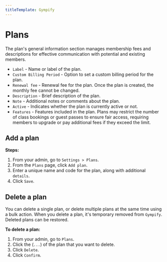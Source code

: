 ```yaml
---
titleTemplate: Gympify
---
```


#   Plans
The plan's general information section manages membership fees and descriptions for effective communication with potential and existing members.

-   `Label` - Name or label of the plan.
-   `Custom Billing Period` - Option to set a custom billing period for the plan.
-   `Renewal fee` - Renewal fee for the plan. Once the plan is created, the monthly fee cannot be changed.
-   `Description` - Brief description of the plan.
-   `Note` - Additional notes or comments about the plan.
-   `Active` - Indicates whether the plan is currently active or not.
-   `Features` - Features included in the plan. Plans may restrict the number of class bookings or guest passes to ensure fair access, requiring members to upgrade or pay additional fees if they exceed the limit.

##  Add a plan

**Steps:**

1.  From your admin, go to `Settings > Plans`.
2.  From the `Plans` page, click `Add plan`.
3.  Enter a unique name and code for the plan, along with additional `details`.
4.  Click `Save`.

##  Delete a plan
You can delete a single plan, or delete multiple plans at the same time using a bulk action. When you delete a plan, it's temporary removed from `Gympify`. Deleted plans can be restored.

**To delete a plan:**

1.  From your admin, go to `Plans`.
2.  Click the (`...`) of the plan that you want to delete.
3.  Click `Delete`.
4.  Click `Confirm`.